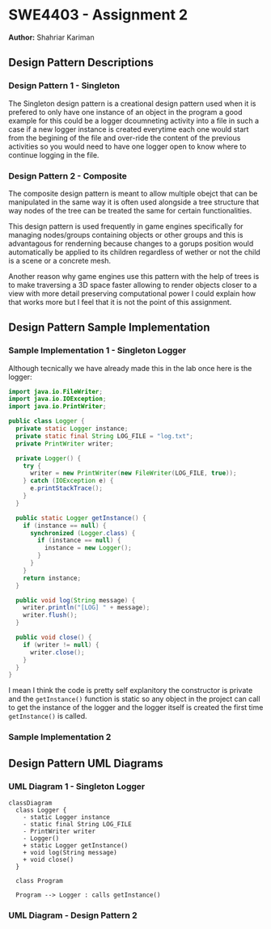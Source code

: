 # SWE4403 - Assignment 2

**Author:** Shahriar Kariman

## Design Pattern Descriptions

### Design Pattern 1 - Singleton

The Singleton design pattern is a creational design pattern used when it is prefered to only have one instance of an object in the program
a good example for this could be a logger dcoumneting activity into a file in such a case if a new logger instance is created everytime each
one would start from the begining of the file and over-ride the content of the previous activities so you would need to have one logger open to know
where to continue logging in the file.

### Design Pattern 2 - Composite

The composite design pattern is meant to allow multiple obejct that can be manipulated in the same way it is often used alongside
a tree structure that way nodes of the tree can be treated the same for certain functionalities.

This design pattern is used frequently in game engines specifically for managing nodes/groups containing objects or other groups
and this is advantagous for renderning because changes to a gorups position would automatically be applied to its children regardless of
wether or not the child is a scene or a concrete mesh.

Another reason why game engines use this pattern with the help of trees is to make traversing a 3D space faster allowing to render objects closer
to a view with more detail preserving computational power I could explain how that works more but I feel that it is not the point of this assignment.

## Design Pattern Sample Implementation

### Sample Implementation 1 - Singleton Logger

Although tecnically we have already made this in the lab once here is the logger:

```java
import java.io.FileWriter;
import java.io.IOException;
import java.io.PrintWriter;

public class Logger {
  private static Logger instance;
  private static final String LOG_FILE = "log.txt";
  private PrintWriter writer;

  private Logger() {
    try {
      writer = new PrintWriter(new FileWriter(LOG_FILE, true));
    } catch (IOException e) {
      e.printStackTrace();
    }
  }

  public static Logger getInstance() {
    if (instance == null) {
      synchronized (Logger.class) {
        if (instance == null) {
          instance = new Logger();
        }
      }
    }
    return instance;
  }

  public void log(String message) {
    writer.println("[LOG] " + message);
    writer.flush();
  }

  public void close() {
    if (writer != null) {
      writer.close();
    }
  }
}
```

I mean I think the code is pretty self explanitory the constructor is private and the `getInstance()` function is static so any object in the project
can call to get the instance of the logger and the logger itself is created the first time `getInstance()` is called.

### Sample Implementation 2

## Design Pattern UML Diagrams

### UML Diagram 1 - Singleton Logger

```mermaid
classDiagram
  class Logger {
    - static Logger instance
    - static final String LOG_FILE
    - PrintWriter writer
    - Logger()
    + static Logger getInstance()
    + void log(String message)
    + void close()
  }
  
  class Program
  
  Program --> Logger : calls getInstance()
```

### UML Diagram - Design Pattern 2

